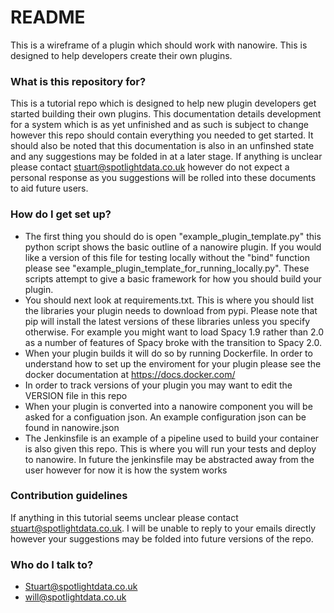 # README #

This is a wireframe of a plugin which should work with nanowire. This is designed to help developers create their own plugins.

### What is this repository for? ###

This is a tutorial repo which is designed to help new plugin developers get started building their own plugins. This documentation details development for a system which is as yet unfinished and as such is subject to change however this repo should contain everything you needed to get started. It should also be noted that this documentation is also in an unfinshed state and any suggestions may be folded in at a later stage. If anything is unclear please contact stuart@spotlightdata.co.uk however do not expect a personal response as you suggestions will be rolled into these documents to aid future users.

### How do I get set up? ###

* The first thing you should do is open "example\_plugin\_template.py" this python script shows the basic outline of a nanowire plugin. If you would like a version of this file for testing locally without the "bind" function please see "example\_plugin\_template\_for\_running\_locally.py". These scripts attempt to give a basic framework for how you should build your plugin.
* You should next look at requirements.txt. This is where you should list the libraries your plugin needs to download from pypi. Please note that pip will install the latest versions of these libraries unless you specify otherwise. For example you might want to load Spacy 1.9 rather than 2.0 as a number of features of Spacy broke with the transition to Spacy 2.0.
* When your plugin builds it will do so by running Dockerfile. In order to understand how to set up the enviroment for your plugin please see the docker documentation at https://docs.docker.com/
* In order to track versions of your plugin you may want to edit the VERSION file in this repo
* When your plugin is converted into a nanowire component you will be asked for a configuation json. An example configuration json can be found in nanowire.json
* The Jenkinsfile is an example of a pipeline used to build your container is also given this repo. This is where you will run your tests and deploy to nanowire. In future the jenkinsfile may be abstracted away from the user however for now it is how the system works

### Contribution guidelines ###

If anything in this tutorial seems unclear please contact stuart@spotlightdata.co.uk. I will be unable to reply to your emails directly however your suggestions may be folded into future versions of the repo.

### Who do I talk to? ###

* Stuart@spotlightdata.co.uk
* will@spotlightdata.co.uk